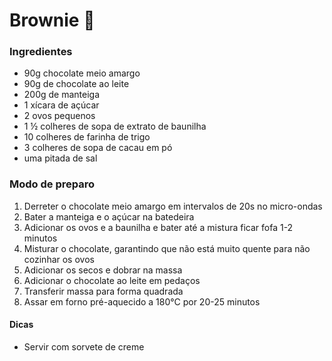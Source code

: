 # Brownie :chocolate_bar:

### Ingredientes

- 90g chocolate meio amargo
- 90g de chocolate ao leite
- 200g de manteiga 
- 1 xícara de açúcar
- 2 ovos pequenos
- 1 &frac12; colheres de sopa de extrato de baunilha
- 10 colheres de farinha de trigo
- 3 colheres de sopa de cacau em pó
- uma pitada de sal



### Modo de preparo

1. Derreter o chocolate meio amargo em intervalos de 20s no micro-ondas
2. Bater a manteiga e o açúcar na batedeira
3. Adicionar os ovos e a baunilha e bater até a mistura ficar fofa 1-2 minutos
4. Misturar o chocolate, garantindo que não está muito quente para não cozinhar os ovos
5. Adicionar os secos e dobrar na massa
6. Adicionar o chocolate ao leite em pedaços
7. Transferir massa para forma quadrada
8. Assar em forno pré-aquecido a 180°C por 20-25 minutos



#### Dicas

- Servir com sorvete de creme